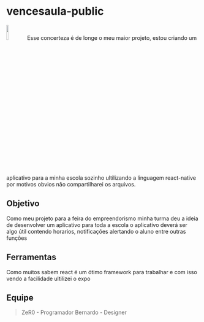 # vencesaula-public
<img src="https://cdn.jsdelivr.net/gh/devicons/devicon/icons/react/react-original.svg" style="width: 10%" />
Esse concerteza é de longe o meu maior projeto, estou criando um aplicativo para a minha escola sozinho ultilizando a linguagem react-native por motivos obvios não compartilharei os arquivos.

## Objetivo
Como meu projeto para a feira do empreendorismo minha turma deu a ideia de desenvolver
um aplicativo para toda a escola o aplicativo deverá ser algo útil contendo horarios, 
notificações alertando o aluno entre outras funções

## Ferramentas
Como muitos sabem react é um ótimo framework para trabalhar e com isso vendo a facilidade ultilizei o expo

## Equipe
> ZeR0 - Programador
> Bernardo - Designer
